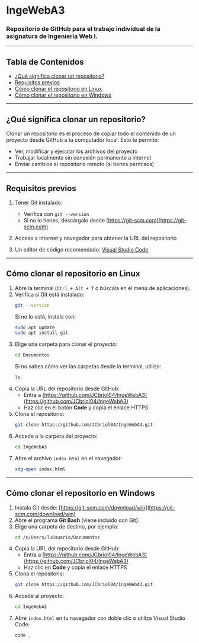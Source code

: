 # IngeWebA3

### Repositorio de GitHub para el trabajo individual de la asignatura de Ingeniería Web I.

---

## Tabla de Contenidos
- [¿Qué significa clonar un repositorio?](#qué-significa-clonar-un-repositorio)
- [Requisitos previos](#requisitos-previos)
- [Cómo clonar el repositorio en Linux](#cómo-clonar-el-repositorio-en-linux)
- [Cómo clonar el repositorio en Windows](#cómo-clonar-el-repositorio-en-windows)

---

## ¿Qué significa clonar un repositorio?

Clonar un repositorio es el proceso de copiar todo el contenido de un proyecto desde GitHub a tu computador local. Esto te permite:

- Ver, modificar y ejecutar los archivos del proyecto
- Trabajar localmente sin conexión permanente a internet
- Enviar cambios al repositorio remoto (si tienes permisos)

---

## Requisitos previos

1. Tener Git instalado:
   - Verifica con `git --version`
   - Si no lo tienes, descárgalo desde [https://git-scm.com](https://git-scm.com)

2. Acceso a internet y navegador para obtener la URL del repositorio

3. Un editor de código recomendado: [Visual Studio Code](https://code.visualstudio.com)

---

## Cómo clonar el repositorio en Linux

1. Abre la terminal (`Ctrl + Alt + T` o búscala en el menú de aplicaciones).
2. Verifica si Git está instalado:
   ```bash
   git --version
   ```
   Si no lo está, instala con:
   ```bash
   sudo apt update
   sudo apt install git
   ```
3. Elige una carpeta para clonar el proyecto:
   ```bash
   cd Documentos
   ```
   Si no sabes cómo ver las carpetas desde la terminal, utiliza:
   ```bash
   ls
   ```
4. Copia la URL del repositorio desde GitHub:
   - Entra a [https://github.com/JCbriol04/IngeWebA3](https://github.com/JCbriol04/IngeWebA3)
   - Haz clic en el botón **Code** y copia el enlace HTTPS
5. Clona el repositorio:
   ```bash
   git clone https://github.com/JCbriol04/IngeWebA3.git
   ```
6. Accede a la carpeta del proyecto:
   ```bash
   cd IngeWebA3
   ```
7. Abre el archivo `index.html` en el navegador:
   ```bash
   xdg-open index.html
   ```

---

## Cómo clonar el repositorio en Windows

1. Instala Git desde: [https://git-scm.com/download/win](https://git-scm.com/download/win)
2. Abre el programa **Git Bash** (viene incluido con Git).
3. Elige una carpeta de destino, por ejemplo:
   ```bash
   cd /c/Users/TuUsuario/Documentos
   ```
4. Copia la URL del repositorio desde GitHub:
   - Entra a [https://github.com/JCbriol04/IngeWebA3](https://github.com/JCbriol04/IngeWebA3)
   - Haz clic en **Code** y copia el enlace HTTPS
5. Clona el repositorio:
   ```bash
   git clone https://github.com/JCbriol04/IngeWebA3.git
   ```
6. Accede al proyecto:
   ```bash
   cd IngeWebA3
   ```
7. Abre `index.html` en tu navegador con doble clic o utiliza Visual Studio Code:
   ```bash
   code .
   ```
